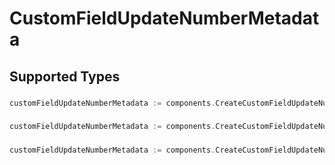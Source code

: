 # CustomFieldUpdateNumberMetadata


## Supported Types

### 

```go
customFieldUpdateNumberMetadata := components.CreateCustomFieldUpdateNumberMetadataStr(string{/* values here */})
```

### 

```go
customFieldUpdateNumberMetadata := components.CreateCustomFieldUpdateNumberMetadataInteger(int64{/* values here */})
```

### 

```go
customFieldUpdateNumberMetadata := components.CreateCustomFieldUpdateNumberMetadataBoolean(bool{/* values here */})
```

